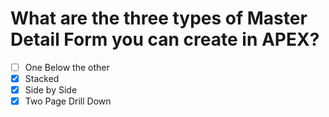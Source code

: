 # What are the three types of Master Detail Form you can create in APEX?

- [ ] One Below the other
- [x] Stacked
- [x] Side by Side
- [x] Two Page Drill Down